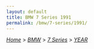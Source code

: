 ```yaml
---
layout: default
title: BMW 7 Series 1991
permalink: /bmw/7-series/1991/
---
```

[*Home*](/) > [*BMW*](/bmw/) > [*7 Series*](/bmw/7-series/) > [*YEAR*](/bmw/7-series/year/)
